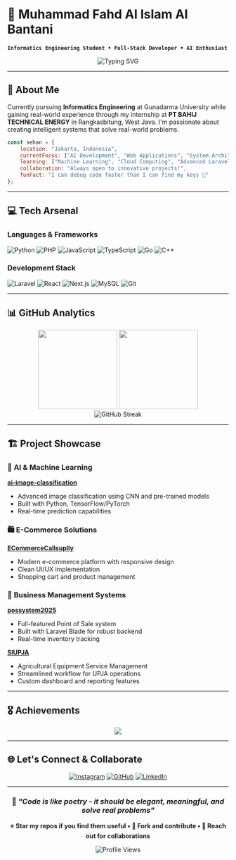 # 🚀 Muhammad Fahd Al Islam Al Bantani

**`Informatics Engineering Student • Full-Stack Developer • AI Enthusiast`**

<div align="center">
  <img src="https://readme-typing-svg.herokuapp.com?font=JetBrains+Mono&size=18&duration=2500&pause=800&color=36BCF7&center=true&vCenter=true&width=500&lines=Building+the+Future+with+Code;From+Algorithms+to+Applications;Innovation+Through+Technology" alt="Typing SVG" />
</div>

---

## 🎯 About Me

Currently pursuing **Informatics Engineering** at Gunadarma University while gaining real-world experience through my internship at **PT BAHIJ TECHNICAL ENERGY** in Rangkasbitung, West Java. I'm passionate about creating intelligent systems that solve real-world problems.

```javascript
const sehan = {
    location: "Jakarta, Indonesia",
    currentFocus: ["AI Development", "Web Applications", "System Architecture"],
    learning: ["Machine Learning", "Cloud Computing", "Advanced Laravel"],
    collaboration: "Always open to innovative projects!",
    funFact: "I can debug code faster than I can find my keys 🔑"
};
```

---

## 💻 Tech Arsenal

### Languages & Frameworks
![Python](https://img.shields.io/badge/Python-3776AB?style=for-the-badge&logo=python&logoColor=white)
![PHP](https://img.shields.io/badge/PHP-777BB4?style=for-the-badge&logo=php&logoColor=white)
![JavaScript](https://img.shields.io/badge/JavaScript-F7DF1E?style=for-the-badge&logo=javascript&logoColor=black)
![TypeScript](https://img.shields.io/badge/TypeScript-007ACC?style=for-the-badge&logo=typescript&logoColor=white)
![Go](https://img.shields.io/badge/Go-00ADD8?style=for-the-badge&logo=go&logoColor=white)
![C++](https://img.shields.io/badge/C++-00599C?style=for-the-badge&logo=c%2B%2B&logoColor=white)

### Development Stack
![Laravel](https://img.shields.io/badge/Laravel-FF2D20?style=for-the-badge&logo=laravel&logoColor=white)
![React](https://img.shields.io/badge/React-20232A?style=for-the-badge&logo=react&logoColor=61DAFB)
![Next.js](https://img.shields.io/badge/Next.js-000000?style=for-the-badge&logo=next.js&logoColor=white)
![MySQL](https://img.shields.io/badge/MySQL-4479A1?style=for-the-badge&logo=mysql&logoColor=white)
![Git](https://img.shields.io/badge/Git-F05032?style=for-the-badge&logo=git&logoColor=white)

---

## 📊 GitHub Analytics

<div align="center">
  <img height="180em" src="https://github-readme-stats.vercel.app/api?username=SEHANDIKITRIANSYAH12&show_icons=true&theme=radical&include_all_commits=true&count_private=true"/>
  <img height="180em" src="https://github-readme-stats.vercel.app/api/top-langs/?username=SEHANDIKITRIANSYAH12&layout=compact&langs_count=8&theme=radical"/>
</div>

<div align="center">
  <img src="https://github-readme-streak-stats.herokuapp.com/?user=SEHANDIKITRIANSYAH12&theme=radical" alt="GitHub Streak" />
</div>

---

## 🏗️ Project Showcase

### 🤖 **AI & Machine Learning**
**[ai-image-classification](https://github.com/SEHANDIKITRIANSYAH12/ai-image-classification)**
- Advanced image classification using CNN and pre-trained models
- Built with Python, TensorFlow/PyTorch
- Real-time prediction capabilities

### 🛍️ **E-Commerce Solutions**
**[ECommerceCallsuplly](https://github.com/SEHANDIKITRIANSYAH12/ECommerceCallsuplly)**
- Modern e-commerce platform with responsive design
- Clean UI/UX implementation
- Shopping cart and product management

### 💼 **Business Management Systems**
**[possystem2025](https://github.com/SEHANDIKITRIANSYAH12/possystem2025)**
- Full-featured Point of Sale system
- Built with Laravel Blade for robust backend
- Real-time inventory tracking

**[SIUPJA](https://github.com/SEHANDIKITRIANSYAH12/SIUPJA)**
- Agricultural Equipment Service Management
- Streamlined workflow for UPJA operations
- Custom dashboard and reporting features

---

## 🎖️ Achievements

<div align="center">
  <img src="https://github-profile-trophy.vercel.app/?username=SEHANDIKITRIANSYAH12&theme=darkhub&column=7&margin-w=10&margin-h=15" />
</div>

---

## 🌐 Let's Connect & Collaborate

<div align="center">

[![Instagram](https://img.shields.io/badge/Instagram-E4405F?style=for-the-badge&logo=instagram&logoColor=white)](https://www.instagram.com/shntrsyah/)
[![GitHub](https://img.shields.io/badge/GitHub-100000?style=for-the-badge&logo=github&logoColor=white)](https://github.com/SEHANDIKITRIANSYAH12)
[![LinkedIn](https://img.shields.io/badge/LinkedIn-0077B5?style=for-the-badge&logo=linkedin&logoColor=white)](#)

</div>

---

<div align="center">
  
### 💭 *"Code is like poetry - it should be elegant, meaningful, and solve real problems"*

**⭐ Star my repos if you find them useful • 🍴 Fork and contribute • 📧 Reach out for collaborations**

<img src="https://komarev.com/ghpvc/?username=SEHANDIKITRIANSYAH12&style=for-the-badge&color=blue" alt="Profile Views" />

</div>
